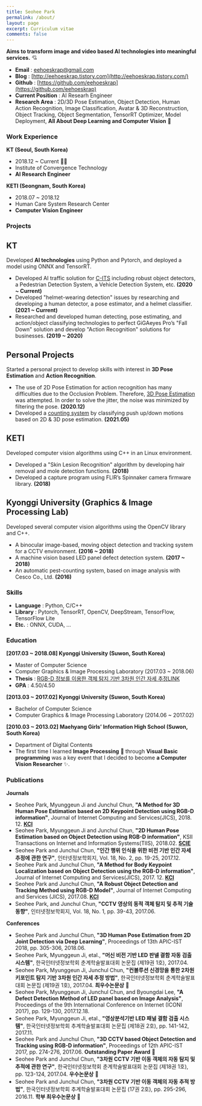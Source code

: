 ```yaml
---
title: Seohee Park
permalink: /about/
layout: page
excerpt: Curriculum vitae
comments: false
---
```


**Aims to transform image and video based AI technologies into meaningful services.** 💘


- **Email** : eehoeskrap@gmail.com
- **Blog** : [http://eehoeskrap.tistory.com](http://eehoeskrap.tistory.com/)
- **Github** : [https://github.com/eehoeskrap](https://github.com/eehoeskrap)
- **Current Position** :  AI Researh Engineer
- **Research Area** : 2D/3D Pose Estimation, Object Detection, Human Action Recognition, Image Classification, Avatar & 3D Reconstruction, Object Tracking, Object Segmentation, TensorRT Optimizer, Model Deployment, **All About Deep Learning and Computer Vision** 💖


### Work Experience
**KT (Seoul, South Korea)** 
- 2018.12 ~ Current 🏃‍♀️
- Institute of Convergence Technology 
- **AI Research Engineer**

**KETI (Seongnam, South Korea)**
- 2018.07 ~ 2018.12
- Human Care System Research Center
- **Computer Vision Engineer**


### Projects
## KT
Developed **AI technologies** using Python and Pytorch, and deployed a model using ONNX and TensorRT.
- Developed AI traffic solution for [C-ITS](https://fb.watch/7QwYeD7uM0/) including robust object detectors, a Pedestrian Detection System, a Vehicle Detection System, etc. **(2020 ~ Current)**
- Developed "helmet-wearing detection" issues by researching and developing a human detector, a pose estimator, and a helmet classifier. **(2021 ~ Current)**
- Researched and developed human detecting, pose estimating, and action/object classifying technologies to perfect GiGAeyes Pro’s "Fall Down" solution and develop "Action Recognition" solutions for businesses. **(2019 ~ 2020)**

## Personal Projects
Started a personal project to develop skills with interest in **3D Pose Estimation** and **Action Recognition**.
- The use of 2D Pose Estimation for action recognition has many difficulties due to the Occlusion Problem. Therefore, [3D Pose Estimation](https://tv.kakao.com/v/418252402) was attempted. In order to solve the jitter, the noise was minimized by filtering the pose. **(2020.12)**
- Developed a [counting system](https://tv.kakao.com/v/420103143) by classifying push up/down motions based on 2D & 3D pose estimation. **(2021.05)**

## KETI
Developed computer vision algorithms using C++ in an Linux environment.
- Developed a "Skin Lesion Recognition" algorithm by developing hair removal and mole detection functions. **(2018)**
- Developed a capture program using FLIR’s Spinnaker camera firmware library. **(2018)**

## Kyonggi University (Graphics & Image Processing Lab)
Developed several computer vision algorithms using the OpenCV library and C++.
- A binocular image-based, moving object detection and tracking system for a CCTV environment. **(2016 ~ 2018)**
- A machine vision based LED panel defect detection system. **(2017 ~ 2018)**
- An automatic pest-counting system, based on image analysis with Cesco Co., Ltd. **(2016)**


### Skills
- **Language** : Python, C/C++
- **Library** : Pytorch, TensorRT, OpenCV, DeepStream, TensorFlow, TensorFlow Lite
- **Etc.** : ONNX, CUDA, ...


### Education
**[2017.03 ~ 2018.08] Kyonggi University (Suwon, South Korea)**
- Master of Computer Science
- Computer Graphics & Image Processing Laboratory (2017.03 ~ 2018.06)
- **Thesis** : [RGB-D 정보를 이용한 객체 탐지 기반 3차원 인간 자세 추정LINK](http://www.riss.kr/search/detail/DetailView.do?p_mat_type=be54d9b8bc7cdb09&control_no=6d539fa305155a27ffe0bdc3ef48d419)
- **GPA** : 4.50/4.50

**[2013.03 ~ 2017.02] Kyonggi University (Suwon, South Korea)**
- Bachelor of Computer Science
- Computer Graphics & Image Processing Laboratory (2014.06 ~ 2017.02)

**[2010.03 ~ 2013.02] Maehyang Girls’ Information High School (Suwon, South Korea)**
- Department of Digital Contents
- The first time I learned **Image Processing** 💙 through **Visual Basic programming** was a key event that I decided to become **a Computer Vision Researcher** ✨.  


### Publications
**Journals**
- Seohee Park, Myunggeun Ji and Junchul Chun, **"A Method for 3D Human Pose Estimation based on 2D Keypoint Detection using RGB-D information"**, Journal of Internet Computing and Services(JICS), 2018. 12. **[KCI](http://www.jics.or.kr/digital-library/15446)**
- Seohee Park, Myunggeun Ji and Junchul Chun, **"2D Human Pose Estimation based on Object Detection using RGB-D information"**, KSII Transactions on Internet and Information Systems(TIIS), 2018.02. **[SCIE](http://itiis.org/digital-library/21684)**
- Seohee Park and Junchul Chun, **"인간 행위 인식을 위한 비전 기반 인간 자세 추정에 관한 연구"**, 인터넷정보학회지, Vol. 18, No. 2, pp. 19-25, 2017.12.
- Seohee Park and Junchul Chun, **"A Method for Body Keypoint Localization based on Object Detection using the RGB-D information"**, Journal of Internet Computing and Services(JICS), 2017. 12. **[KCI](http://www.jics.or.kr/digital-library/3252)**
- Seohee Park and Junchul Chun, **"A Robust Object Detection and Tracking Method using RGB-D Model"**, Journal of Internet Computing and Services (JICS), 2017.08. **[KCI](http://www.jics.or.kr/digital-library/1312)**
- Seohee Park, and Junchul Chun, **"CCTV 영상의 동적 객체 탐지 및 추적 기술 동향"**, 인터넷정보학회지, Vol. 18, No. 1, pp. 39-43, 2017.06.

**Conferences**
- Seohee Park and Junchul Chun, **"3D Human Pose Estimation from 2D Joint Detection via Deep Learning"**, Proceedings of 13th APIC-IST 2018, pp. 305-306, 2018.06.
- Seohee Park, Myunggeun Ji, etal., **"머신 비전 기반 LED 판넬 결함 자동 검출 시스템"**, 한국인터넷정보학회 춘계학술발표대회 논문집 (제19권 1호), 2017.04.
- Seohee Park, Myunggeun Ji, Junchul Chun, **"컨볼루션 신경망을 통한 2차원 키포인트 탐지 기반 3차원 인간 자세 추정 방법"**, 한국인터넷정보학회 춘계학술발표대회 논문집 (제19권 1호), 2017.04. **최우수논문상** 🎉
- Seohee Park, Myunggeun Ji, Junchul Chun, and Byoungdai Lee, **"A Defect Detection Method of LED panel based on Image Analysis"**, Proceedings of the 9th International Conference on Internet (ICONI 2017), pp. 129-130, 2017.12.18.
- Seohee Park, Myunggeun Ji, etal., **"영상분석기반 LED 패널 결함 검출 시스템"**, 한국인터넷정보학회 추계학술발표대회 논문집 (제18권 2호), pp. 141-142, 2017.11.
- Seohee Park and Junchul Chun, **"3D CCTV based Object Detection and Tracking using RGB-D information"**, Proceedings of 12th APIC-IST 2017, pp. 274-276, 2017.06. **Outstanding Paper Award** 🎉
- Seohee Park and Junchul Chun, **"3차원 CCTV 기반 이동 객체의 자동 탐지 및 추적에 관한 연구"**, 한국인터넷정보학회 춘계학술발표대회 논문집 (제18권 1호), pp. 123-124, 2017.04. **우수논문상** 🎉
- Seohee Park and Junchul Chun, **"3차원 CCTV 기반 이동 객체의 자동 추적 방법"**, 한국인터넷정보학회 추계학술발표대회 논문집 (17권 2호), pp. 295-296, 2016.11. **학부 최우수논문상** 🎉
